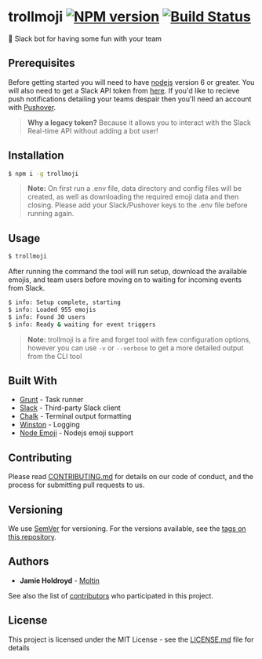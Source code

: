 # trollmoji [![NPM version](https://badge.fury.io/js/trollmoji.svg)](https://npmjs.org/package/trollmoji) [![Build Status](https://travis-ci.org/jHoldroyd/trollmoji.svg?branch=master)](https://travis-ci.org/jHoldroyd/trollmoji)

👻 Slack bot for having some fun with your team

## Prerequisites
Before getting started you will need to have [nodejs](https://nodejs.org/en/) version 6 or greater. You will also need to get a Slack API token from [here](https://api.slack.com/custom-integrations/legacy-tokens). If you'd like to recieve push notifications detailing your teams despair then you'll need an account with [Pushover](https://pushover.net).

> **Why a legacy token?** Because it allows you to interact with the Slack Real-time API without adding a bot user!

## Installation

```sh
$ npm i -g trollmoji
```

> **Note:** On first run a .env file, data directory and config files will be created, as well as downloading the required emoji data and then closing. Please add your Slack/Pushover keys to the .env file before running again.

## Usage

```sh
$ trollmoji
```

After running the command the tool will run setup, download the available emojis, and team users before moving on to waiting for incoming events from Slack.

```sh
$ info: Setup complete, starting
$ info: Loaded 955 emojis
$ info: Found 30 users
$ info: Ready & waiting for event triggers
```

> **Note:** trollmoji is a fire and forget tool with few configuration options, however you can use `-v` or `--verbose` to get a more detailed output from the CLI tool

## Built With

* [Grunt](https://github.com/gruntjs/grunt) - Task runner
* [Slack](https://github.com/smallwins/slack) - Third-party Slack client
* [Chalk](https://github.com/chalk/chalk) - Terminal output formatting
* [Winston](https://github.com/winstonjs/winston) - Logging
* [Node Emoji](https://github.com/omnidan/node-emoji) - Nodejs emoji support


## Contributing

Please read [CONTRIBUTING.md](https://github.com/jHoldroyd/trollmoji/blob/master/CONTRIBUTING.md) for details on our code of conduct, and the process for submitting pull requests to us.


## Versioning

We use [SemVer](http://semver.org/) for versioning. For the versions available, see the [tags on this repository](https://github.com/jHoldroyd/trollmoji/tags).


## Authors

* **Jamie Holdroyd** - [Moltin](https://moltin.com)

See also the list of [contributors](https://github.com/jHoldroyd/trollmoji/contributors) who participated in this project.

## License

This project is licensed under the MIT License - see the [LICENSE.md](LICENSE.md) file for details
